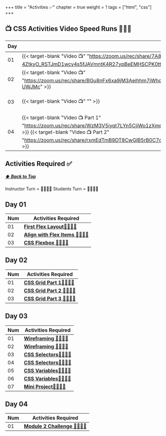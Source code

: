 +++
title = "Activities ✅"
chapter = true
weight = 1
tags = ["html", "css"] 
+++

## 📺 CSS Activities Video Speed Runs 🏃‍♀️🏃
| Day | Mac 🍎 | Duration    | Window 🖼️ | Duration |
| ------  | ------ | ----------- |---------  | --------- |
| 01 | {{< target-blank "Video 📺" "https://zoom.us/rec/share/7A8CfTY-4ZtkyO_RSTJmD1wcy4s5fJAVmntK4R27ypBeEMHSCPK0ttdWhgDJqpvu.aO9Y408hhlvEzuZi" >}}  |  00:23:58  ⏲️ |  {{< target-blank "Video 📺" "https://zoom.us/rec/share/td6IWpte6u9UF-qZSC21oMn-E3wgtafF0n7MQudXcGXq2cWz1kqgmR3BH0KjQKzr.-dgV_tT87yjPI8BM" >}}  |  00:43:50 ⏲️ |
| 02 | {{< target-blank "Video 📺" "https://zoom.us/rec/share/BGu8nFx6xa9jM3Aeihhm7iWhoKBTgKA97A0ea7lOPMNR9UdRkF1a4RB394Uy9gYg.H-YBKqIevT-UWJMc" >}}  |  00:33:03  ⏲️ |  {{< target-blank "Video 📺" "https://zoom.us/rec/share/NgmiggGZRRygL3_mBUR8F9ReUZKCXY2jkmcK_kSiZPVHhIA9yaHAyoV50KWokqlU.XxA6nJZnyJxmuzcU" >}}  |  00:38:56 ⏲️ |
| 03 | {{< target-blank "Video 📺" "" >}}  |  00:00:00  ⏲️ |  {{< target-blank "Video 📺" "https://zoom.us/rec/share/P6__YsLUPBHH19UHdaT2_MC7tqFqSEm37Ic3nGcMp5O0M79zGqgmc7TBEx2Lg-FM.YRUMzk7HJn177Vu_" >}}  |  00:53:11 ⏲️ |
| 04 | {{< target-blank "Video 📺 Part 1" "https://zoom.us/rec/share/WzM3V5iyqt7LYn5CjiWo1zXmpB9GNEoX4VttPamORP3Doz4va7_8VBcUUjWC8Xga.rv1uKFJYf3JseP1U" >}} {{< target-blank "Video 📺 Part 2" "https://zoom.us/rec/share/rxmEdTmB9DT8CwGlB5rB0C7cJEiRYrVbgx_97sVBlSlWOBA40gczph3rECePP2LC.i3NaG1MbzsoQ55_x" >}}   |  00:52:76  ⏲️  00:04:25 ⏲️ |  {{< target-blank "Video 📺" "https://zoom.us/rec/share/NPKV7AnbY7q67kSPd_ZwFmiE29dVlMk7ORzt-XRcZdSCPOd_bd0scp3oRX92r4QX.mKCsliETzvv94Nwy" >}}  |  01:14:09 ⏲️ |


## Activities Required ✅
#####  [ ⬆️ Back to Top](#html-css-git-activities-video-speed-runs)
Instructor Turn = 👩‍🏫🧑‍🏫
Students Turn = 👩‍🎓👨‍🎓


## Day 01
| Num | Activities Required                                          |
| --- | ------------------------------------------------------------ | 
| 01  | **[First Flex Layout👩‍🎓👨‍🎓](./day-01/01-first-flex-layout)**   |
| 02  | **[Align with Flex Items 👩‍🎓👨‍🎓](./day-01/02-align-with-flex-items)**               |
| 03  | **[CSS Flexbox 👩‍🎓👨‍🎓](./day-01/03-css-flexbox)**           |


## Day 02
| Num | Activities Required                                          |
| --- | ------------------------------------------------------------ | 
| 01  | **[CSS Grid Part 1👩‍🎓👨‍🎓](./day-02/01-css-grid-part-1)**   |        
| 02  | **[CSS Grid Part 2 👩‍🎓👨‍🎓 ](./day-02/02-css-grid-part-2)**  |
| 03  | **[CSS Grid Part 3 👩‍🎓👨‍🎓](./day-02/03-css-grid-part-3)**  |
                  

## Day 03
| Num | Activities Required                                          |
| --- | ------------------------------------------------------------ | 
| 01  | **[Wireframing  👩‍🏫🧑‍🏫](./day-03/01-wireframing)**   |
| 02  | **[Wireframing 👩‍🎓👨‍🎓](./day-03/02-wireframing)**   |
| 03  | **[CSS Selectors👩‍🏫🧑‍🏫](./day-03/02-css-selectors)**               |
| 04  | **[CSS Selectors👩‍🎓👨‍🎓](./day-03/04-css-selectors)**           |
| 05  | **[CSS Variables👩‍🏫🧑‍🏫](./day-03/05-css-variables)**     |
| 06  | **[CSS Variables👩‍🎓👨‍🎓](./day-03/06-css-variables)**                     |
| 07  | **[Mini Project👩‍🎓👨‍🎓](./day-03/07-mini-project)**         |



## Day 04 
| Num | Activities Required                                          |
| --- | ------------------------------------------------------------ | 
| 01  | **[Module 2 Challenge 👩‍🎓👨‍🎓](./day-04/challenge)**   |

